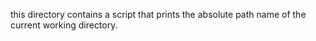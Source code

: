 this directory contains a script that prints the absolute path name of the current working directory.

